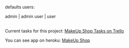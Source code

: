 <p>defaults users:</p>
admin | admin
user  | user

<br>Current tasks for this project:
<a href="https://trello.com/b/xIs6PpGv/shop" target="_blank">MakeUp Shop Tasks on Trello</a>

You can see app on heroku:
<a href="https://make--up.herokuapp.com" target="_blank">MakeUp Shop</a>

